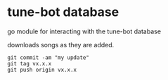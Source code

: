 # tune-bot database
go module for interacting with the tune-bot database

downloads songs as they are added.


```
git commit -am "my update"
git tag vx.x.x
git push origin vx.x.x
```
